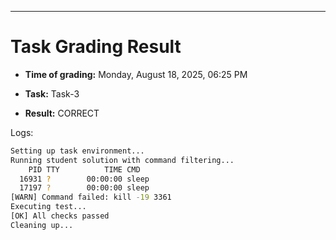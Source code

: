 
---
# Task Grading Result

- **Time of grading:** Monday, August 18, 2025, 06:25 PM

- **Task:** Task-3

- **Result:** CORRECT


Logs:
```bash
Setting up task environment...
Running student solution with command filtering...
    PID TTY          TIME CMD
  16931 ?        00:00:00 sleep
  17197 ?        00:00:00 sleep
[WARN] Command failed: kill -19 3361
Executing test...
[OK] All checks passed
Cleaning up...
```
